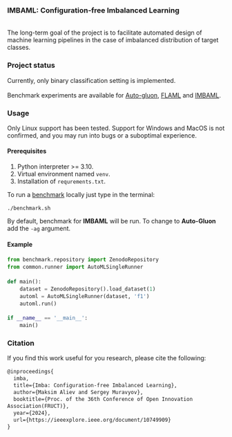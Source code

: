 
<h3>IMBAML: Configuration-free Imbalanced Learning</h3>

[comment]: <> (<div align="center">)

[comment]: <> (<img src="https://raw.githubusercontent.com/AxiomAlive/ImbaML/master/.github/assets/logo.png" height="200">)

[comment]: <> (</div>)
<br>
The long-term goal of the project is to facilitate automated design of machine learning pipelines in the case of imbalanced distribution of target classes.

### Project status
Currently, only binary classification setting is implemented.
<br/>
<br/>
Benchmark experiments are available for [Auto-gluon](https://github.com/autogluon/autogluon), [FLAML](https://github.com/microsoft/FLAML) and [IMBAML](https://github.com/AxiomAlive/ImbaML).

### Usage
Only Linux support has been tested. Support for Windows and MacOS is not confirmed, and you may run into bugs or a suboptimal experience.

#### Prerequisites

1. Python interpreter >= 3.10.
2. Virtual environment named `venv`.
3. Installation of `requrements.txt`.

[comment]: <> (An example of running **IMBAML** using your data is available in `example.py`.)

To run a [benchmark](https://imbalanced-learn.org/stable/references/generated/imblearn.datasets.fetch_datasets.html#imblearn.datasets.fetch_datasets) locally just type in the terminal:
```
./benchmark.sh
```
By default, benchmark for **IMBAML** will be run. To change to **Auto-Gluon** add the `-ag` argument. 

[comment]: <> (<br>)

[comment]: <> (<br>)

[comment]: <> (Also, a cloud run option is available &#40;with a `-cloud` argument&#41; on [Yandex.Datasphere]&#40;https://datasphere.yandex.cloud/&#41;. En example of configuration file is `cloud.yaml`.)

#### Example

```python
from benchmark.repository import ZenodoRepository
from common.runner import AutoMLSingleRunner

def main():
    dataset = ZenodoRepository().load_dataset(1)
    automl = AutoMLSingleRunner(dataset, 'f1')
    automl.run()

if __name__ == '__main__':
    main()
```

### Citation

If you find this work useful for you research, please cite the following:
```
@inproceedings{
  imba,
  title={Imba: Configuration-free Imbalanced Learning},
  author={Maksim Aliev and Sergey Muravyov},
  booktitle={Proc. of the 36th Conference of Open Innovation Association(FRUCT)},
  year={2024},
  url={https://ieeexplore.ieee.org/document/10749909}
}
```




